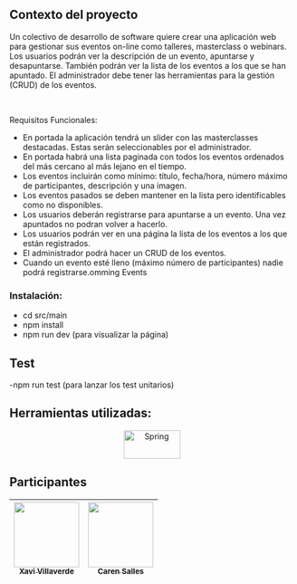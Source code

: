 ## Contexto del proyecto
Un colectivo de desarrollo de software quiere crear una aplicación web para gestionar sus eventos on-line como talleres, masterclass o webinars. Los usuarios podrán ver la descripción de un evento, apuntarse y desapuntarse. También podrán ver la lista de los eventos a los que se han apuntado. El administrador debe tener las herramientas para la gestión (CRUD) de los eventos.

​

Requisitos Funcionales:

- En portada la aplicación tendrá un slider con las masterclasses destacadas. Estas serán seleccionables por el administrador.
- En portada habrá una lista paginada con todos los eventos ordenados del más cercano al más lejano en el tiempo.
- Los eventos incluirán como mínimo: título, fecha/hora, número máximo de participantes, descripción y una imagen.
- Los eventos pasados se deben mantener en la lista pero identificables como no disponibles.
- Los usuarios deberán registrarse para apuntarse a un evento. Una vez apuntados no podran volver a hacerlo.
- Los usuarios podrán ver en una página la lista de los eventos a los que están registrados.
- El administrador podrá hacer un CRUD de los eventos.
- Cuando un evento esté lleno (máximo número de participantes) nadie podrá registrarse.omming Events
 
### Instalación:
 - cd src/main
 - npm install
 - npm run dev (para visualizar la página)
 
 
 ## Test
 -npm run test (para lanzar los test unitarios)
​
## Herramientas utilizadas:

<div align="center">

   
  <img align="center" alt="Spring" title="Spring Boot" height="50" width="100" src="https://4.bp.blogspot.com/-ou-a_Aa1t7A/W6IhNc3Q0gI/AAAAAAAAD6Y/pwh44arKiuM_NBqB1H7Pz4-7QhUxAgZkACLcBGAs/s1600/spring-boot-logo.png">
 

</div>


## Participantes
[<img src="https://avatars.githubusercontent.com/u/115170876?v=4" width=115><br><sub> Xavi Villaverde </sub>](https://github.com/Xavi1594)|[<img src="https://avatars.githubusercontent.com/u/116892294?v=4" width=115><br><sub>Caren Salles</sub>](https://github.com/CarenSalles) |
 | :---: | :---: |  
